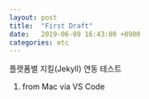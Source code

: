 ```yaml
---
layout: post
title:  "First Draft"
date:   2019-06-09 16:43:00 +0900
categories: etc
---
```

플랫폼별 지킬(Jekyll) 연동 테스트
1. from Mac via VS Code
